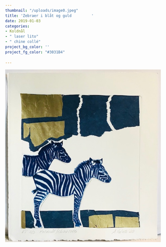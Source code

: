 ```yaml
---
thumbnail: "/uploads/image0.jpeg"
title: 'Zebraer i blåt og guld         '
date: 2019-01-03
categories:
- Koldnål
- " laser lito"
- " chine collé"
project_bg_color: ''
project_fg_color: "#3031B4"

---
```

![](/uploads/image0.jpeg)